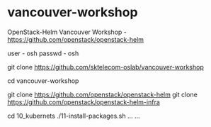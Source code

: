 # vancouver-workshop
OpenStack-Helm Vancouver Workshop -  https://github.com/openstack/openstack-helm

user - osh
passwd - osh

git clone https://github.com/sktelecom-oslab/vancouver-workshop

cd vancouver-workshop

git clone https://github.com/openstack/openstack-helm
git clone https://github.com/openstack/openstack-helm-infra

cd 10_kubernets
./11-install-packages.sh
...
...
